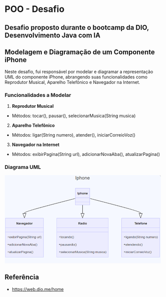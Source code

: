 # POO - Desafio
## Desafio proposto durante o bootcamp da DIO, Desenvolvimento Java com IA
## Modelagem e Diagramação de um Componente iPhone
Neste desafio, fui responsável por modelar e diagramar a representação UML do componente iPhone, abrangendo suas funcionalidades como Reprodutor Musical, Aparelho Telefônico e Navegador na Internet.

### Funcionalidades a Modelar
1. **Reprodutor Musical**
- Métodos: tocar(), pausar(), selecionarMusica(String musica)
2. **Aparelho Telefônico**
- Métodos: ligar(String numero), atender(), iniciarCorreioVoz()
3. **Navegador na Internet**
- Métodos: exibirPagina(String url), adicionarNovaAba(), atualizarPagina()

### Diagrama UML  
![Diagrama UML](https://github.com/rodwanz/Modelando_Iphone_com_UML/blob/main/Diagrama%20de%20classes.png)

## Referência
- https://web.dio.me/home
